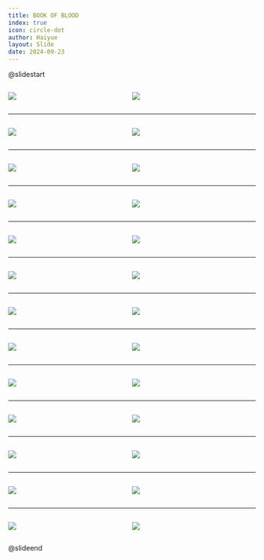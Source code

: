 ```yaml
---
title: BOOK OF BLOOD
index: true
icon: circle-dot
author: Haiyue
layout: Slide
date: 2024-09-23
---
```

 
@slidestart

<div style="display:flex">
<div style="flex:1">

![](/reading/english/Level-V/BOOK%20OF%20BLOOD/001.webp)
</div>
<div style="flex:1">

![](/reading/english/Level-V/BOOK%20OF%20BLOOD/002.webp)
</div>
</div>

---

<div style="display:flex">
<div style="flex:1">

![](/reading/english/Level-V/BOOK%20OF%20BLOOD/003.webp)
</div>
<div style="flex:1">

![](/reading/english/Level-V/BOOK%20OF%20BLOOD/004.webp)
</div>
</div>

---

<div style="display:flex">
<div style="flex:1">

![](/reading/english/Level-V/BOOK%20OF%20BLOOD/005.webp)
</div>
<div style="flex:1">

![](/reading/english/Level-V/BOOK%20OF%20BLOOD/006.webp)
</div>
</div>

---

<div style="display:flex">
<div style="flex:1">

![](/reading/english/Level-V/BOOK%20OF%20BLOOD/007.webp)
</div>
<div style="flex:1">

![](/reading/english/Level-V/BOOK%20OF%20BLOOD/008.webp)
</div>
</div>

---

<div style="display:flex">
<div style="flex:1">

![](/reading/english/Level-V/BOOK%20OF%20BLOOD/009.webp)
</div>
<div style="flex:1">

![](/reading/english/Level-V/BOOK%20OF%20BLOOD/010.webp)
</div>
</div>

---

<div style="display:flex">
<div style="flex:1">

![](/reading/english/Level-V/BOOK%20OF%20BLOOD/011.webp)
</div>
<div style="flex:1">

![](/reading/english/Level-V/BOOK%20OF%20BLOOD/012.webp)
</div>
</div>

---

<div style="display:flex">
<div style="flex:1">

![](/reading/english/Level-V/BOOK%20OF%20BLOOD/013.webp)
</div>
<div style="flex:1">

![](/reading/english/Level-V/BOOK%20OF%20BLOOD/014.webp)
</div>
</div>

---

<div style="display:flex">
<div style="flex:1">

![](/reading/english/Level-V/BOOK%20OF%20BLOOD/015.webp)
</div>
<div style="flex:1">

![](/reading/english/Level-V/BOOK%20OF%20BLOOD/016.webp)
</div>
</div>

---

<div style="display:flex">
<div style="flex:1">

![](/reading/english/Level-V/BOOK%20OF%20BLOOD/017.webp)
</div>
<div style="flex:1">

![](/reading/english/Level-V/BOOK%20OF%20BLOOD/018.webp)
</div>
</div>

---

<div style="display:flex">
<div style="flex:1">

![](/reading/english/Level-V/BOOK%20OF%20BLOOD/019.webp)
</div>
<div style="flex:1">

![](/reading/english/Level-V/BOOK%20OF%20BLOOD/020.webp)
</div>
</div>

---

<div style="display:flex">
<div style="flex:1">

![](/reading/english/Level-V/BOOK%20OF%20BLOOD/021.webp)
</div>
<div style="flex:1">

![](/reading/english/Level-V/BOOK%20OF%20BLOOD/022.webp)
</div>
</div>

---

<div style="display:flex">
<div style="flex:1">

![](/reading/english/Level-V/BOOK%20OF%20BLOOD/023.webp)
</div>
<div style="flex:1">

![](/reading/english/Level-V/BOOK%20OF%20BLOOD/024.webp)
</div>
</div>

---

<div style="display:flex">
<div style="flex:1">

![](/reading/english/Level-V/BOOK%20OF%20BLOOD/025.webp)
</div>
<div style="flex:1">

![](/reading/english/Level-V/BOOK%20OF%20BLOOD/026.webp)
</div>
</div>

@slideend